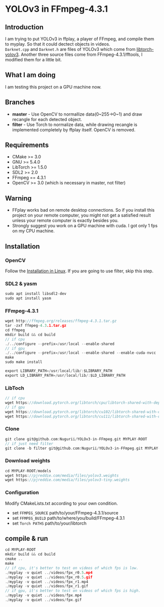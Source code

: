 # YOLOv3 in FFmpeg-4.3.1

## Introduction

I am trying to put YOLOv3 in ffplay, a player of FFmpeg, and compile them to myplay. So that it could dectect objects in videos.  
`Darknet.cpp` and `Darknet.h` are files of YOLOv3 which come from [libtorch-yolov3](https://github.com/walktree/libtorch-yolov3). Another three source files come from FFmpeg-4.3.1/fftools, I modified them for a little bit.

## What I am doing

I am testing this project on a GPU machine now.

## Branches

- **master** - Use OpenCV to normallize data(0~255->0~1) and draw recangle for each detected object.
- **filter** - Use Torch to normalize data, while drawing recangle is implemented completely by ffplay itself. OpenCV is removed.

## Requirements

- CMake >= 3.0
- GNU >= 5.4.0
- LibTorch >= 1.5.0
- SDL2 >= 2.0
- FFmpeg == 4.3.1
- OpenCV >= 3.0 (which is necessary in master, not filter)

## Warning

- FFplay works bad on remote desktop connections. So if you install this project on your remote computer, you might not get a satisfied result unless your remote computer is exactly besides you.
- Strongly suggest you work on a GPU machine with cuda. I got only 1 fps on my CPU machine.

## Installation

### OpenCV

Follow the [Installation in Linux](https://docs.opencv.org/3.4.13/d7/d9f/tutorial_linux_install.html). If you are going to use filter, skip this step.

### SDL2 & yasm

```c
sudo apt install libsdl2-dev
sudo apt install yasm
```

### FFmpeg-4.3.1

```c
wget http://ffmpeg.org/releases/ffmpeg-4.3.1.tar.gz
tar -zxf ffmpeg-4.3.1.tar.gz
cd ffmpeg
mkdir build && cd build
// if cpu
./../configure --prefix=/usr/local --enable-shared
// if gpu
./../configure --prefix=/usr/local --enable-shared --enable-cuda-nvcc
make
sudo make install

export LIBRARY_PATH=/usr/local/lib/:$LIBRARY_PATH
export LD_LIBRARY_PATH=/usr/local/lib/:$LD_LIBRARY_PATH
```

### LibToch

```c
// if cpu
wget https://download.pytorch.org/libtorch/cpu/libtorch-shared-with-deps-1.8.1%2Bcpu.zip
// if gpu
wget https://download.pytorch.org/libtorch/cu102/libtorch-shared-with-deps-1.8.1.zip
wget https://download.pytorch.org/libtorch/cu111/libtorch-shared-with-deps-1.8.1%2Bcu111.zip
```

### Clone

```c
git clone git@github.com:Nugurii/YOLOv3-in-FFmpeg.git MYPLAY-ROOT
// if just need filter
git clone -b filter git@github.com:Nugurii/YOLOv3-in-FFmpeg.git MYPLAY-ROOT
```

### Download weights

```c
cd MYPLAY-ROOT/models
wget https://pjreddie.com/media/files/yolov3.weights
wget https://pjreddie.com/media/files/yolov3-tiny.weights
```

### Configuration

Modify CMakeLists.txt according to your own condition.

- set `FFMPEG_SOURCE` path/to/your/FFmpeg-4.3.1/source
- set `FFMPEG_BUILD` path/to/where/you/build/FFmpeg-4.3.1
- set `Torch PATHS` path/to/your/libtorch

## compile & run

```c
cd MYPLAY-ROOT
mkdir build && cd build
cmake ..
make
// if cpu, it's better to test on videos of which fps is low.
./myplay -v quiet ../videos/fpx_r0.5.mp4
./myplay -v quiet ../videos/fpx_r0.5.gif
./myplay -v quiet ../videos/fpx_r1.mp4
./myplay -v quiet ../videos/fpx_r1.gif
// if gpu, it's better to test on videos of which fps is high.
./myplay -v quiet ../videos/fpx.mp4
./myplay -v quiet ../videos/fpx.gif
```
